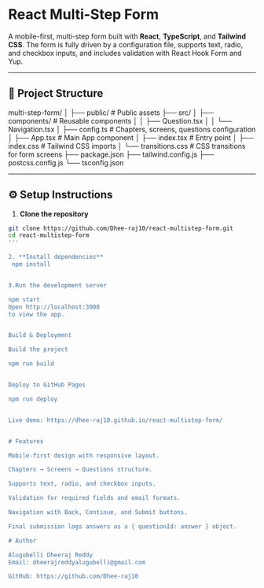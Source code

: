 # React Multi-Step Form

A mobile-first, multi-step form built with **React**, **TypeScript**, and **Tailwind CSS**. The form is fully driven by a configuration file, supports text, radio, and checkbox inputs, and includes validation with React Hook Form and Yup.

---

## 📂 Project Structure

multi-step-form/
│
├── public/ # Public assets
├── src/
│ ├── components/ # Reusable components
│ │ ├── Question.tsx
│ │ └── Navigation.tsx
│ ├── config.ts # Chapters, screens, questions configuration
│ ├── App.tsx # Main App component
│ ├── index.tsx # Entry point
│ ├── index.css # Tailwind CSS imports
│ └── transitions.css # CSS transitions for form screens
├── package.json
├── tailwind.config.js
├── postcss.config.js
└── tsconfig.json

---

## ⚙️ Setup Instructions

1. **Clone the repository**

 ```bash
 git clone https://github.com/Dhee-raj10/react-multistep-form.git
 cd react-multistep-form
 '''

2. **Install dependencies**
  npm install


3.Run the development server

npm start
Open http://localhost:3000
 to view the app.


Build & Deployment

Build the project

npm run build


Deploy to GitHub Pages

npm run deploy


Live demo: https://dhee-raj10.github.io/react-multistep-form/


# Features

Mobile-first design with responsive layout.

Chapters → Screens → Questions structure.

Supports text, radio, and checkbox inputs.

Validation for required fields and email formats.

Navigation with Back, Continue, and Submit buttons.

Final submission logs answers as a { questionId: answer } object.

# Author

Alugubelli Dheeraj Reddy
Email: dheerajreddyalugubelli@gmail.com

GitHub: https://github.com/Dhee-raj10
